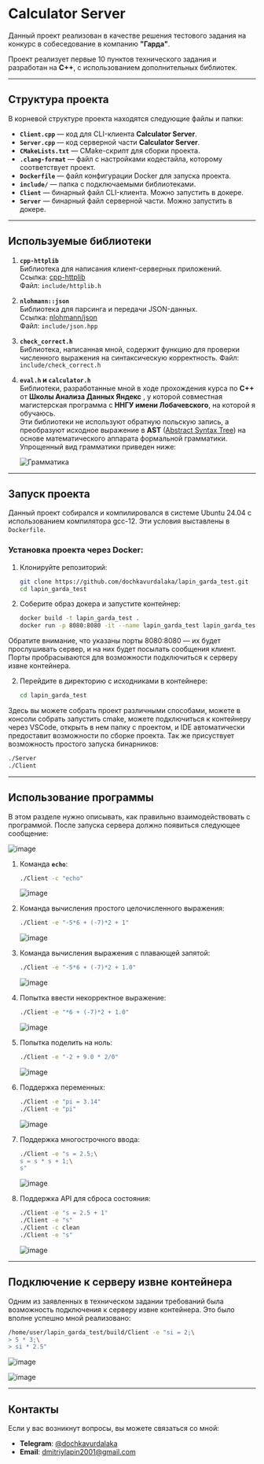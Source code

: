 # Calculator Server

Данный проект реализован в качестве решения тестового задания на конкурс в собеседование в компанию **"Гарда"**.

Проект реализует первые 10 пунктов технического задания и разработан на **C++**, с использованием дополнительных библиотек.

---

## Структура проекта

В корневой структуре проекта находятся следующие файлы и папки:

- **`Client.cpp`** — код для CLI-клиента **Calculator Server**.
- **`Server.cpp`** — код серверной части **Calculator Server**.
- **`CMakeLists.txt`** — CMake-скрипт для сборки проекта.
- **`.clang-format`** — файл с настройками кодестайла, которому соответствует проект.
- **`Dockerfile`** — файл конфигурации Docker для запуска проекта.
- **`include/`** — папка с подключаемыми библиотеками.
- **`Client`** — бинарный файл CLI-клиента. Можно запустить в докере.
- **`Server`** — бинарный файл серверной части. Можно запустить в докере.
---

## Используемые библиотеки

1. **`cpp-httplib`**  
   Библиотека для написания клиент-серверных приложений.  
   Ссылка: [cpp-httplib](https://github.com/yhirose/cpp-httplib)  
   Файл: `include/httplib.h`

2. **`nlohmann::json`**  
   Библиотека для парсинга и передачи JSON-данных.  
   Ссылка: [nlohmann/json](https://github.com/nlohmann/json)  
   Файл: `include/json.hpp`

3. **`check_correct.h`**  
   Библиотека, написанная мной, содержит функцию для проверки численного выражения на синтаксическую корректность.
   Файл: `include/check_correct.h`

4. **`eval.h` и `calculator.h`**  
   Библиотеки, разработанные мной в ходе прохождения курса по **C++** от **Школы Анализа Данных Яндекс** , у которой совместная магистерская программа с **ННГУ имени Лобачевского**, на которой я обучаюсь.  
   Эти библиотеки не используют обратную польскую запись, а преобразуют исходное выражение в **AST** ([Abstract Syntax Tree](https://en.wikipedia.org/wiki/Abstract_syntax_tree)) на основе математического аппарата формальной грамматики.  
   Упрощенный вид грамматики приведен ниже:

   ![Грамматика](https://github.com/user-attachments/assets/0d143d84-cb44-499f-84cd-0378147d503b)

---
## Запуск проекта
Данный проект собирался и компилировался в системе Ubuntu 24.04 с использованием компилятора gcc-12.
Эти условия выставлены в `Dockerfile`.

### Установка проекта через Docker:
1. Клонируйте репозиторий:
   ```bash
   git clone https://github.com/dochkavurdalaka/lapin_garda_test.git
   cd lapin_garda_test
2. Соберите образ докера и запустите контейнер:
   ```bash
   docker build -t lapin_garda_test .
   docker run -p 8080:8080 -it --name lapin_garda_test lapin_garda_test

Обратите внимание, что указаны порты 8080:8080 — их будет прослушивать сервер, и на них будет посылать сообщения клиент. Порты пробрасываются для возможности подключиться к серверу извне контейнера.

2. Перейдите в директорию с исходниками в контейнере:
   ```bash
   cd lapin_garda_test
   ```


Здесь вы можете собрать проект различными способами, можете в консоли собрать запустить cmake, можете подключиться к контейнеру через VSCode, открыть в нем папку с проектом, и IDE автоматически предоставит возможности по сборке проекта.
Так же присуствует возможность простого запуска бинарников:

   ```bash
   ./Server
   ./Client
   ```


---

## Использование программы
В этом разделе нужно описывать, как правильно взаимодействовать с программой.
После запуска сервера должно появиться следующее сообщение:

   ![image](https://github.com/user-attachments/assets/1f9ccd82-d592-4c6a-b9e6-faa9d6d53fbc)

1. Команда **`echo`**:
   ```bash
   ./Client -c "echo"
   ```

   ![image](https://github.com/user-attachments/assets/4f610f74-9ed1-480c-ba7d-d8ef5607fd9e)

2. Команда вычисления простого целочисленного выражения:
   ```bash
   ./Client -e "-5*6 + (-7)*2 + 1"
   ```
   ![image](https://github.com/user-attachments/assets/717db81c-4626-4d87-a106-f86c437f463a)

3. Команда вычисления выражения с плавающей запятой:
   ```bash
   ./Client -e "-5*6 + (-7)*2 + 1.0"
   ```
   ![image](https://github.com/user-attachments/assets/80974e6d-69ec-48c4-80d1-2fe352c5930d)

4. Попытка ввести некорректное выражение:
   ```bash
   ./Client -e "*6 + (-7)*2 + 1.0"
   ```
   ![image](https://github.com/user-attachments/assets/7425b7f5-8e56-4eef-aa04-207fef3f4b7e)
   
5. Попытка поделить на ноль:
   ```bash
   ./Client -e "-2 + 9.0 * 2/0"
   ```
   ![image](https://github.com/user-attachments/assets/aa7cabed-c4b3-4c4d-8b66-d700780a0c67)


6. Поддержка переменных:
   ```bash
   ./Client -e "pi = 3.14"
   ./Client -e "pi"
   ```
   ![image](https://github.com/user-attachments/assets/b00ed333-aed8-4999-9d1e-eff076d872b5)


7. Поддержка многострочного ввода:
   ```bash
   ./Client -e "s = 2.5;\
   s = s * s + 1;\
   s"
   ```
   ![image](https://github.com/user-attachments/assets/2db8dc04-87c9-4a1c-83b6-64dc84579ce3)

8. Поддержка API для сброса состояния:
      ```bash
   ./Client -e "s = 2.5 + 1"
   ./Client -e "s"
   ./Client -c clean
   ./Client -e "s"
   ```
   ![image](https://github.com/user-attachments/assets/e83aaceb-3af1-48c0-a3e0-459415fd1202)

---
## Подключение к серверу извне контейнера
Одним из заявленных в техническом задании требований была возможность подключения к серверу извне контейнера. Это было вполне успешно мной реализовано:

   ```bash
   /home/user/lapin_garda_test/build/Client -e "si = 2;\
   > 5 * 3;\
   > si * 2.5"
   ```
   ![image](https://github.com/user-attachments/assets/b4c0f17d-80e0-4de7-ac9e-825f8d74cffa)


   ![image](https://github.com/user-attachments/assets/cface994-c61b-4bb4-bbd7-8047882d75dd)

---

## Контакты

Если у вас возникнут вопросы, вы можете связаться со мной:

- **Telegram**: [@dochkavurdalaka](https://t.me/dochkavurdalaka)
- **Email**: [dmitriylapin2001@gmail.com](mailto:dmitriylapin2001@gmail.com)
